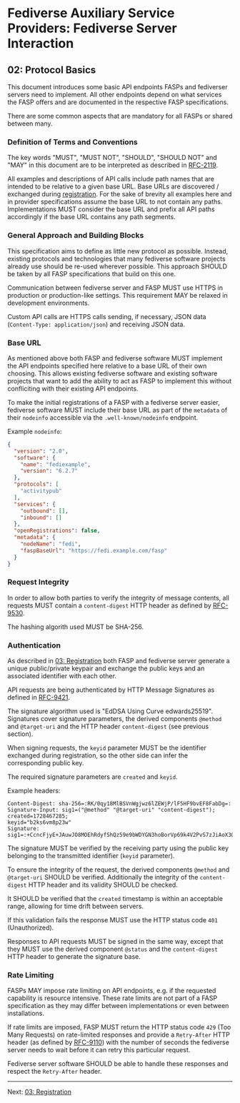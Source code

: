 # Fediverse Auxiliary Service Providers: Fediverse Server Interaction

## 02: Protocol Basics

This document introduces some basic API endpoints FASPs and
fediverser servers need to implement. All other endpoints depend on what services
the FASP offers and are documented in the respective
FASP specifications.

There are some common aspects that are mandatory for all FASPs or
shared between many.

### Definition of Terms and Conventions

The key words "MUST", "MUST NOT", "SHOULD", "SHOULD NOT" and "MAY" in
this document are to be interpreted as described in
[RFC-2119](https://tools.ietf.org/html/rfc2119.html).

All examples and descriptions of API calls include path names that are
intended to be relative to a given base URL.  Base URLs are discovered /
exchanged during [registration](registration.md).  For the sake of
brevity all examples here and in provider specifications assume the base
URL to not contain any paths. Implementations MUST consider the base URL
and prefix all API paths accordingly if the base URL contains any path
segments.

### General Approach and Building Blocks

This specification aims to define as little new protocol as possible.
Instead, existing protocols and technologies that many fediverse
software projects already use should be re-used wherever
possible. This approach SHOULD be taken by all FASP specifications
that build on this one.

Communication between fediverse server and FASP MUST use HTTPS in production
or production-like settings. This requirement MAY be relaxed in
development environments.

Custom API calls are HTTPS calls sending, if necessary, JSON data
(`Content-Type: application/json`) and receiving JSON data.

### Base URL

As mentioned above both FASP and fediverse software MUST implement the
API endpoints specified here relative to a base URL of their own
choosing. This allows existing fediverse software and existing software
projects that want to add the ability to act as FASP to implement this
without confliciting with their existing API endpoints.

To make the initial registrations of a FASP with a fediverse server
easier, fediverse software MUST include their base URL as part of the
`metadata` of their `nodeinfo` accessible via the `.well-known/nodeinfo`
endpoint.


Example `nodeinfo`:

```json
{
  "version": "2.0",
  "software": {
    "name": "fediexample",
    "version": "6.2.7"
  },
  "protocols": [
    "activitypub"
  ],
  "services": {
    "outbound": [],
    "inbound": []
  },
  "openRegistrations": false,
  "metadata": {
    "nodeName": "fedi",
    "faspBaseUrl": "https://fedi.example.com/fasp"
  }
}
```

### Request Integrity

In order to allow both parties to verify the integrity of message
contents, all requests MUST contain a `content-digest` HTTP header as
defined by [RFC-9530](https://tools.ietf.org/html/rfc9530.html).

The hashing algorith used MUST be SHA-256.

### Authentication

As described in [03: Registration](registration.md) both FASP and
fediverse server generate a unique public/private keypair and exchange
the public keys and an associated identifier with each other.

API requests are being authenticated by HTTP Message Signatures as defined in
[RFC-9421](https://tools.ietf.org/html/rfc9421.html).

The signature algorithm used is "EdDSA Using Curve edwards25519".
Signatures cover signature parameters, the derived components `@method`
and `@target-uri` and the HTTP header `content-digest` (see previous
section).

When signing requests, the `keyid` parameter MUST be the identifier
exchanged during registration, so the other side can infer the
corresponding public key.

The required signature parameters are `created` and `keyid`.

Example headers:

```http
Content-Digest: sha-256=:RK/0qy18MlBSVnWgjwz6lZEWjP/lF5HF9bvEF8FabDg=:
Signature-Input: sig1=("@method" "@target-uri" "content-digest"); created=1728467285;
keyid="b2ks6vm8p23w"
Signature: sig1=:+CcncFjyE+JAuwJO8MOEhRdyfShQz59e9bWDYGN3hoBorVp69k4V2PvS7zJiAoX3QchMlc47sUF4DsptUN+rDQ==:
```

The signature MUST be verified by the receiving party using the public
key belonging to the transmitted identifier (`keyid` parameter).

To ensure the integrity of the request, the derived components `@method`
and `@target-uri` SHOULD be verified. Additionally the integrity of the
`content-digest` HTTP header and its validity SHOULD be checked.

It SHOULD be verified that the `created` timestamp is within an
acceptable range, allowing for time drift between servers.

If this validation fails the response MUST use the HTTP status code
`401` (Unauthorized).

Responses to API requests MUST be signed in the same way, except that
they MUST use the derived component `@status` and the `content-digest`
HTTP header to generate the signature base.

### Rate Limiting

FASPs MAY impose rate limiting on API endpoints, e.g. if the requested capability is
resource intensive. These rate limits are not part of a FASP
specification as they may differ between implementations or even
between installations.

If rate limits are imposed, FASP MUST return the HTTP status code `429`
(Too Many Requests) on rate-limited responses and provide a
`Retry-After` HTTP header (as defined by
[RFC-9110](https://tools.ietf.org/html/rfc9110.html)) with the number of
seconds the fediverse server needs to wait before it can retry this
particular request.

Fediverse server software SHOULD be able to handle these responses and
respect the `Retry-After` header.

---

Next: [03: Registration](registration.md)
